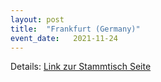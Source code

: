 ```yaml
---
layout: post
title:  "Frankfurt (Germany)"
event_date:   2021-11-24
---
```


Details: [Link zur Stammtisch Seite](https://www.meetup.com/de-DE/login/?returnUri=https%3A%2F%2Fwww.meetup.com%2Fde-DE%2FSAP-Stammtisch-Frankfurt%2Fevents%2F282145050%2F%3Faction%3Drsvp%26response%3D3)